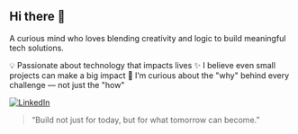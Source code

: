 ## Hi there 👋

A curious mind who loves blending creativity and logic to build meaningful tech solutions.

💡 Passionate about technology that impacts lives
✨ I believe even small projects can make a big impact
🧭 I’m curious about the "why" behind every challenge — not just the "how"

[![LinkedIn](https://img.shields.io/badge/LinkedIn-0077B5?style=for-the-badge&logo=linkedin&logoColor=white)](https://www.linkedin.com/in/ambika-b-sajjan)

> “Build not just for today, but for what tomorrow can become.”
<!--
**Ambika1704/Ambika1704** is a ✨ _special_ ✨ repository because its `README.md` (this file) appears on your GitHub profile.

Here are some ideas to get you started:

- 🔭 I’m currently working on ...
- 🌱 I’m currently learning ...
- 👯 I’m looking to collaborate on ...
- 🤔 I’m looking for help with ...
- 💬 Ask me about ...
- 📫 How to reach me: ...
- 😄 Pronouns: ...
- ⚡ Fun fact: ...
-->
